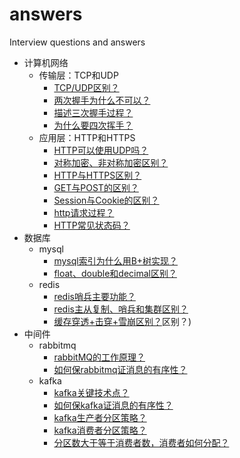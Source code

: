 # answers
Interview questions and answers

<!-- GFM-TOC -->
* 计算机网络
    * 传输层：TCP和UDP
        * [TCP/UDP区别？](#TCP/UDP区别？)
        * [两次握手为什么不可以？](#两次握手为什么不可以？)
        * [描述三次握手过程？](#描述三次握手过程？)
        * [为什么要四次挥手？](#为什么要四次挥手？)
    * 应用层：HTTP和HTTPS
        * [HTTP可以使用UDP吗？](#HTTP可以使用UDP吗？)
        * [对称加密、非对称加密区别？](#对称加密、非对称加密区别？)
        * [HTTP与HTTPS区别？](#HTTP与HTTPS区别？)
        * [GET与POST的区别？](#GET与POST的区别？)
        * [Session与Cookie的区别？](#Session与Cookie的区别？)
        * [http请求过程？](#http请求过程？)
        * [HTTP常见状态码？](#HTTP常见状态码？)
* 数据库
    * mysql
        * [mysql索引为什么用B+树实现？](#mysql索引为什么用B+树实现?)
        * [float、double和decimal区别？](#float、double和decimal区别?)
    * redis
        * [redis哨兵主要功能？](#redis哨兵主要功能?)
        * [redis主从复制、哨兵和集群区别？](#redis主从复制、哨兵和集群区别?)
        * [缓存穿透+击穿+雪崩区别？](#缓存穿透+击穿+雪崩区别?)区别？)
* 中间件
    * rabbitmq
        * [rabbitMQ的工作原理？](#rabbitMQ的工作原理？)
        * [如何保rabbitmq证消息的有序性？](#如何保rabbitmq证消息的有序性？)
    * kafka
        * [kafka关键技术点？](#kafka关键技术点？)
        * [如何保kafka证消息的有序性？](#如何保kafka证消息的有序性？)
        * [kafka生产者分区策略？](#kafka生产者分区策略？)
        * [kafka消费者分区策略？](#kafka消费者分区策略？)
        * [分区数大于等于消费者数，消费者如何分配？](#分区数大于等于消费者数，消费者如何分配？)
<!-- GFM-TOC -->
